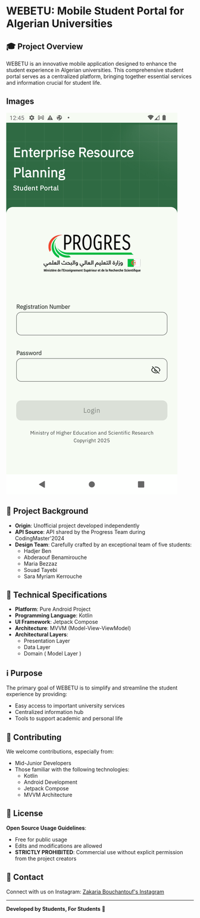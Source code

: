 # WEBETU: Mobile Student Portal for Algerian Universities

## 🎓 Project Overview

WEBETU is an innovative mobile application designed to enhance the student experience in Algerian universities. This comprehensive student portal serves as a centralized platform, bringing together essential services and information crucial for student life.

## Images

![WEBETU Logo](.github/assets/app_login_screen.png)

## 🌟 Project Background

- **Origin**: Unofficial project developed independently
- **API Source**: API shared by the Progress Team during CodingMaster'2024
- **Design Team**: Carefully crafted by an exceptional team of five students:
    - Hadjer Ben
    - Abderaouf Benamirouche
    - Maria Bezzaz
    - Souad Tayebi
    - Sara Myriam Kerrouche


## 🚀 Technical Specifications

- **Platform**: Pure Android Project
- **Programming Language**: Kotlin
- **UI Framework**: Jetpack Compose
- **Architecture**: MVVM (Model-View-ViewModel)
- **Architectural Layers**:
    - Presentation Layer
    - Data Layer
    - Domain ( Model Layer )

## ℹ️ Purpose

The primary goal of WEBETU is to simplify and streamline the student experience by providing:
- Easy access to important university services
- Centralized information hub
- Tools to support academic and personal life

## 🤝 Contributing

We welcome contributions, especially from:
- Mid-Junior Developers
- Those familiar with the following technologies:
    - Kotlin
    - Android Development
    - Jetpack Compose
    - MVVM Architecture


## 📝 License

**Open Source Usage Guidelines**:
- Free for public usage
- Edits and modifications are allowed
- **STRICTLY PROHIBITED**: Commercial use without explicit permission from the project creators

## 👥 Contact

Connect with us on Instagram:
[Zakaria Bouchantouf's Instagram](https://www.instagram.com/bouchantoufzakaria/)

---

**Developed by Students, For Students** 🎉